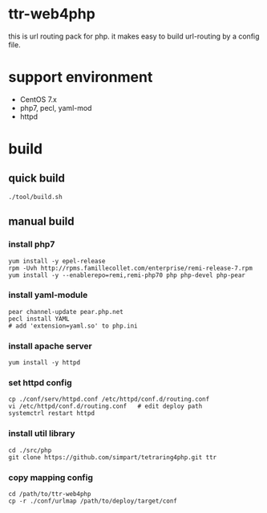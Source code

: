 # ttr-web4php
this is url routing pack for php.
it makes easy to build url-routing by a config file.

# support environment
- CentOS 7.x
- php7, pecl, yaml-mod
- httpd

# build
## quick build

```
./tool/build.sh
```


## manual build
### install php7
```
yum install -y epel-release
rpm -Uvh http://rpms.famillecollet.com/enterprise/remi-release-7.rpm
yum install -y --enablerepo=remi,remi-php70 php php-devel php-pear
```

### install yaml-module
```
pear channel-update pear.php.net
pecl install YAML
# add 'extension=yaml.so' to php.ini
```

### install apache server
```
yum install -y httpd
```

### set httpd config
```
cp ./conf/serv/httpd.conf /etc/httpd/conf.d/routing.conf
vi /etc/httpd/conf.d/routing.conf   # edit deploy path
systemctrl restart httpd
```

### install util library
```
cd ./src/php
git clone https://github.com/simpart/tetraring4php.git ttr
```
### copy mapping config
```
cd /path/to/ttr-web4php
cp -r ./conf/urlmap /path/to/deploy/target/conf
```





